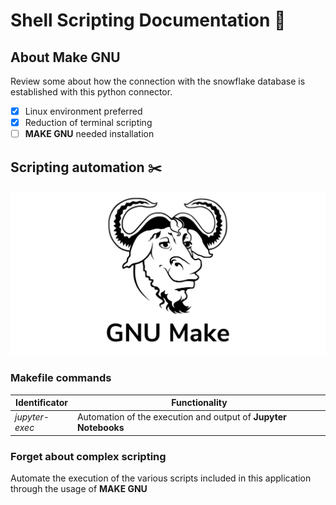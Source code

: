 # Shell Scripting Documentation  :newspaper:

## About Make GNU

Review some about how the connection with the snowflake database is established with this python connector.

- [x] Linux environment preferred
- [x] Reduction of terminal scripting
- [ ] **MAKE GNU** needed installation

## Scripting automation :scissors:

![MAKE GNU logo](../img/gnu-make.png)

### Makefile commands

| Identificator | Functionality |
| ----------- | ----------- |
| *jupyter-exec* | Automation of the execution and output of **Jupyter Notebooks** |

### Forget about complex scripting

Automate the execution of the various scripts included in this application through the usage of **MAKE GNU**
